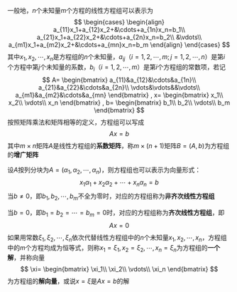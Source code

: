 一般地，$n$个未知量$m$个方程的线性方程组可以表示为
$$
\begin{cases}
\begin{align}
a_{11}x_1+a_{12}x_2+&\cdots+a_{1n}x_n=b_1\\
a_{21}x_1+a_{22}x_2+&\cdots+a_{2n}x_n=b_2\\
&\vdots\\
a_{m1}x_1+a_{m2}x_2+&\cdots+a_{mn}x_n=b_m
\end{align}
\end{cases}
$$
其中$x_1,x_2,\cdots,x_n$是方程组的$n$个未知量，$a_{ij}$（$i=1,2,\cdots,m;j=1,2,\cdots,n$）是第$i$个方程中第$j$个未知量的系数，$b_i$（$i=1,2,\cdots,m$）是第$i$个方程组的常数项，若记
$$
A=
\begin{bmatrix}
a_{11}&a_{12}&\cdots&a_{1n}\\
a_{21}&a_{22}&\cdots&a_{2n}\\
\vdots&\vdots&&\vdots\\
a_{m1}&a_{m2}&\cdots&a_{mn}
\end{bmatrix}
,
x=
\begin{bmatrix}
x_1\\
x_2\\
\vdots\\
x_n
\end{bmatrix}
,
b=
\begin{bmatrix}
b_1\\
b_2\\
\vdots\\
b_m
\end{bmatrix}
$$
按照矩阵乘法和矩阵相等的定义，方程组可以写成
$$
Ax=b
$$
其中$m\times n$矩阵$A$是线性方程组的**系数矩阵**，称$m\times(n+1)$矩阵$B=(A,b)$为方程组的**增广矩阵**

设$A$按列分块为$A=(\alpha_1,\alpha_2,\cdots,\alpha_n)$，则方程组也可以表示为向量形式：
$$
x_1\alpha_1+x_2\alpha_2+\cdots+x_n\alpha_n=b
$$
当$b\ne0$，即$b_1,b_2,\cdots,b_m$不全为零时，对应的方程组称为**非齐次线性方程组**

当$b=0$，即$b_1=b_2=\cdots=b_m=0$时，对应的方程组称为**齐次线性方程组**，即
$$
Ax=0
$$
如果用常数$\xi_1,\xi_2,\cdots,\xi_n$依次代替线性方程组中的$n$个未知量$x_1,x_2,\cdots,x_n$，方程组中的$m$个方程均成为恒等式，则称$x_1=\xi_1,x_2=\xi_2,\cdots,x_n=\xi_n$为方程组的**一个解**，并称向量
$$
\xi=
\begin{bmatrix}
\xi_1\\
\xi_2\\
\vdots\\
\xi_n
\end{bmatrix}
$$
为方程组的**解向量**，或说$x=\xi$是$Ax=b$的解
